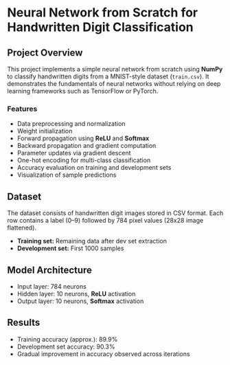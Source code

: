 # Neural Network from Scratch for Handwritten Digit Classification

## Project Overview
This project implements a simple neural network from scratch using **NumPy** to classify handwritten digits from a MNIST-style dataset (`train.csv`). It demonstrates the fundamentals of neural networks without relying on deep learning frameworks such as TensorFlow or PyTorch.

### Features
- Data preprocessing and normalization
- Weight initialization
- Forward propagation using **ReLU** and **Softmax**
- Backward propagation and gradient computation
- Parameter updates via gradient descent
- One-hot encoding for multi-class classification
- Accuracy evaluation on training and development sets
- Visualization of sample predictions

## Dataset
The dataset consists of handwritten digit images stored in CSV format. Each row contains a label (0–9) followed by 784 pixel values (28x28 image flattened).  

- **Training set:** Remaining data after dev set extraction  
- **Development set:** First 1000 samples  

## Model Architecture
- Input layer: 784 neurons
- Hidden layer: 10 neurons, **ReLU** activation
- Output layer: 10 neurons, **Softmax** activation

## Results
- Training accuracy (approx.): 89.9%
- Development set accuracy: 90.3%
- Gradual improvement in accuracy observed across iterations
